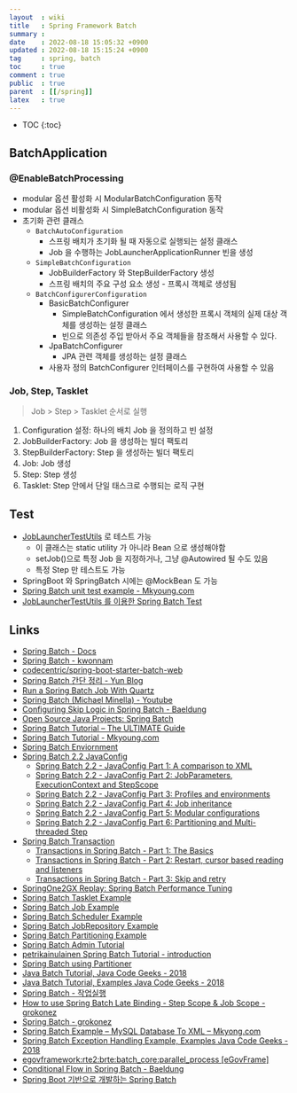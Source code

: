 ```yaml
---
layout  : wiki
title   : Spring Framework Batch
summary : 
date    : 2022-08-18 15:05:32 +0900
updated : 2022-08-18 15:15:24 +0900
tag     : spring, batch
toc     : true
comment : true
public  : true
parent  : [[/spring]]
latex   : true
---
```

* TOC
{:toc}

## BatchApplication

### @EnableBatchProcessing

- modular 옵션 활성화 시 ModularBatchConfiguration 동작
- modular 옵션 비활성화 시 SimpleBatchConfiguration 동작
- 초기화 관련 클래스
  - `BatchAutoConfiguration`
      - 스프링 배치가 초기화 될 때 자동으로 실행되는 설정 클래스
      - Job 을 수행하는 JobLauncherApplicationRunner 빈을 생성
  - `SimpleBatchConfiguration`
      - JobBuilderFactory 와 StepBuilderFactory 생성
      - 스프링 배치의 주요 구성 요소 생성 - 프록시 객체로 생성됨
  - `BatchConfigurerConfiguration`
      - BasicBatchConfigurer
          - SimpleBatchConfiguration 에서 생성한 프록시 객체의 실제 대상 객체를 생성하는 설정 클래스
          - 빈으로 의존성 주입 받아서 주요 객체들을 참조해서 사용할 수 있다.
      - JpaBatchConfigurer
          - JPA 관련 객체를 생성하는 설정 클래스
      - 사용자 정의 BatchConfigurer 인터페이스를 구현하여 사용할 수 있음

### Job, Step, Tasklet

> Job > Step > Tasklet 순서로 실행

1. Configuration 설정: 하나의 배치 Job 을 정의하고 빈 설정
2. JobBuilderFactory: Job 을 생성하는 빌더 팩토리
3. StepBuilderFactory: Step 을 생성하는 빌더 팩토리
4. Job: Job 생성
5. Step: Step 생성
6. Tasklet: Step 안에서 단일 태스크로 수행되는 로직 구현

## Test

- [JobLauncherTestUtils](https://docs.spring.io/spring-batch/docs/current/api/org/springframework/batch/test/JobLauncherTestUtils.html) 로 테스트 가능
  - 이 클래스는 static utility 가 아니라 Bean 으로 생성해야함 
  - setJob()으로 특정 Job 을 지정하거나, 그냥 @Autowired 될 수도 있음 
  - 특정 Step 만 테스트도 가능
- SpringBoot 와 SpringBatch 시에는 @MockBean 도 가능
- [Spring Batch unit test example - Mkyoung.com](https://mkyong.com/spring-batch/spring-batch-unit-test-example/)
- [JobLauncherTestUtils 를 이용한 Spring Batch Test](http://hwannnn.blogspot.com/2018/06/spring-batch-test-joblaunchertestutils_5.html)

## Links

- [Spring Batch - Docs](https://spring.io/projects/spring-batch)
- [Spring Batch - kwonnam](https://kwonnam.pe.kr/wiki/springframework/batch)
- [codecentric/spring-boot-starter-batch-web](https://github.com/codecentric/spring-boot-starter-batch-web)
- [Spring Batch 간단 정리 - Yun Blog](https://cheese10yun.github.io/spring-batch-basic/)
- [Run a Spring Batch Job With Quartz](https://dzone.com/articles/spring-batch-with-quartz)
- [Spring Batch (Michael Minella) - Youtube](https://www.youtube.com/watch?v=CYTj5YT7CZU&feature=youtu.be)
- [Configuring Skip Logic in Spring Batch - Baeldung](https://www.baeldung.com/spring-batch-skip-logic)
- [Open Source Java Projects: Spring Batch](https://www.infoworld.com/article/2458888/open-source-java-projects-spring-batch.html)
- [Spring Batch Tutorial – The ULTIMATE Guide](https://www.javacodegeeks.com/spring-batch-tutorial.html)
- [Spring Batch Tutorial - Mkyoung.com](https://mkyong.com/tutorials/spring-batch-tutorial/)
- [Spring Batch Enviornment](https://www.tutorialspoint.com/spring_batch/spring_batch_environment.htm)
- [Spring Batch 2.2 JavaConfig](#)
    - [Spring Batch 2.2 - JavaConfig Part 1: A comparison to XML](https://blog.codecentric.de/en/2013/06/spring-batch-2-2-javaconfig-part-1-a-comparison-to-xml/)
    - [Spring Batch 2.2 - JavaConfig Part 2: JobParameters, ExecutionContext and StepScope](https://blog.codecentric.de/en/2013/06/spring-batch-2-2-javaconfig-part-2-jobparameters-executioncontext-and-stepscope/)
    - [Spring Batch 2.2 - JavaConfig Part 3: Profiles and environments](https://blog.codecentric.de/en/2013/06/spring-batch-2-2-javaconfig-part-3-profiles-and-environments/)
    - [Spring Batch 2.2 - JavaConfig Part 4: Job inheritance](https://blog.codecentric.de/en/2013/06/spring-batch-2-2-javaconfig-part-4-job-inheritance/)
    - [Spring Batch 2.2 - JavaConfig Part 5: Modular configurations](https://blog.codecentric.de/en/2013/06/spring-batch-2-2-javaconfig-part-5-modular-configurations/)
    - [Spring Batch 2.2 - JavaConfig Part 6: Partitioning and Multi-threaded Step](https://blog.codecentric.de/en/2013/07/spring-batch-2-2-javaconfig-part-6-partitioning-and-multi-threaded-step/)
- [Spring Batch Transaction](#)
    - [Transactions in Spring Batch - Part 1: The Basics](https://blog.codecentric.de/en/2012/03/transactions-in-spring-batch-part-1-the-basics/)
    - [Transactions in Spring Batch - Part 2: Restart, cursor based reading and listeners](https://blog.codecentric.de/en/2012/03/transactions-in-spring-batch-part-2-restart-cursor-based-reading-and-listeners/)
    - [Transactions in Spring Batch - Part 3: Skip and retry](https://blog.codecentric.de/en/2012/03/transactions-in-spring-batch-part-3-skip-and-retry/)
- [SpringOne2GX Replay: Spring Batch Performance Tuning](http://spring.io/blog/2015/02/23/springone2gx-replay-spring-batch-performance-tuning)
- [Spring Batch Tasklet Example](http://examples.javacodegeeks.com/enterprise-java/spring/spring-batch-tasklet-example/)
- [Spring Batch Job Example](http://examples.javacodegeeks.com/enterprise-java/spring/spring-batch-job-example/)
- [Spring Batch Scheduler Example](http://examples.javacodegeeks.com/enterprise-java/spring-batch-scheduler-example/)
- [Spring Batch JobRepository Example](http://examples.javacodegeeks.com/enterprise-java/spring/spring-batch-jobrepository-example/) 
- [Spring Batch Partitioning Example](http://examples.javacodegeeks.com/core-java/spring-batch-partitioning-example/) 
- [Spring Batch Admin Tutorial](http://examples.javacodegeeks.com/enterprise-java/spring/spring-batch-admin-tutorial/) 
- [petrikainulainen Spring Batch Tutorial - introduction](http://www.petrikainulainen.net/programming/spring-framework/spring-batch-tutorial-introduction/) 
- [Spring Batch using Partitioner](http://www.baeldung.com/spring-batch-partitioner)
- [Java Batch Tutorial, Java Code Geeks - 2018](https://www.javacodegeeks.com/2018/05/java-batch-tutorial.html) 
- [Java Batch Tutorial, Examples Java Code Geeks - 2018](https://examples.javacodegeeks.com/enterprise-java/java-batch-tutorial/) 
- [Spring Batch - 작업실행](http://opennote46.tistory.com/76) 
- [How to use Spring Batch Late Binding - Step Scope & Job Scope - grokonez](https://grokonez.com/spring-framework/spring-batch/use-spring-batch-late-binding-step-scope-job-scope) 
- [Spring Batch - grokonez](https://grokonez.com/spring-framework-tutorial/spring-batch)
- [Spring Batch Example – MySQL Database To XML – Mkyong.com](https://www.mkyong.com/spring-batch/spring-batch-example-mysql-database-to-xml/) 
- [Spring Batch Exception Handling Example, Examples Java Code Geeks - 2018](https://examples.javacodegeeks.com/enterprise-java/spring/batch/spring-batch-exception-handling-example/)
- [egovframework:rte2:brte:batch_core:parallel_process [eGovFrame]](http://www.egovframe.go.kr/wiki/doku.php?id=egovframework:rte2:brte:batch_core:parallel_process)
- [Conditional Flow in Spring Batch - Baeldung](https://www.baeldung.com/spring-batch-conditional-flow)
- [Spring Boot 기반으로 개발하는 Spring Batch](https://www.inflearn.com/course/%EC%8A%A4%ED%94%84%EB%A7%81-%EB%B0%B0%EC%B9%98/dashboard)